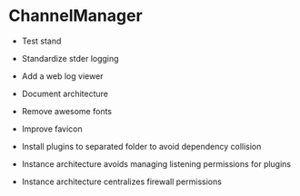 # ChannelManager

* Test stand
* Standardize stder logging
* Add a web log viewer
* Document architecture
* Remove awesome fonts
* Improve favicon
* Install plugins to separated folder to avoid dependency collision

* Instance architecture avoids managing listening permissions for plugins
* Instance architecture centralizes firewall permissions
